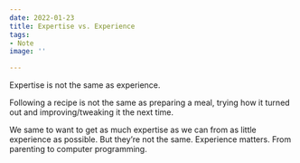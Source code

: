 ```yaml
---
date: 2022-01-23
title: Expertise vs. Experience
tags:
- Note
image: ''

---
```

Expertise is not the same as experience.

Following a recipe is not the same as preparing a meal, trying how it turned out and improving/tweaking it the next time.

We same to want to get as much expertise as we can from as little experience as possible. But they’re not the same. Experience matters. From parenting to computer programming.